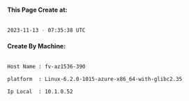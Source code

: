 
   
#### This Page Create at:

```bash

2023-11-13 - 07:35:38 UTC

```

#### Create By Machine:

```bash

Host Name : fv-az1536-390

platform  : Linux-6.2.0-1015-azure-x86_64-with-glibc2.35

Ip Local  : 10.1.0.52

```

